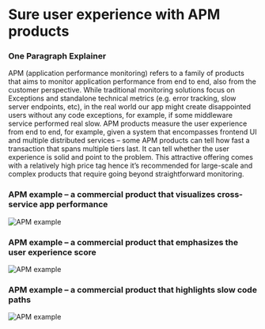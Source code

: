 # Sure user experience with APM products



### One Paragraph Explainer

APM (application performance monitoring) refers to a family of products that aims to monitor application performance from end to end, also from the customer perspective. While traditional monitoring solutions focus on Exceptions and standalone technical metrics (e.g. error tracking, slow server endpoints, etc), in the real world our app might create disappointed users without any code exceptions, for example, if some middleware service performed real slow. APM products measure the user experience from end to end, for example, given a system that encompasses frontend UI and multiple distributed services – some APM products can tell how fast a transaction that spans multiple tiers last. It can tell whether the user experience is solid and point to the problem. This attractive offering comes with a relatively high price tag hence it’s recommended for large-scale and complex products that require going beyond straightforward monitoring.



### APM example – a commercial product that visualizes cross-service app performance

![APM example](/assets/images/apm1.png "APM example")



### APM example – a commercial product that emphasizes the user experience score

![APM example](/assets/images/apm2.png "APM example")



### APM example – a commercial product that highlights slow code paths

![APM example](/assets/images/apm3.png "APM example")
